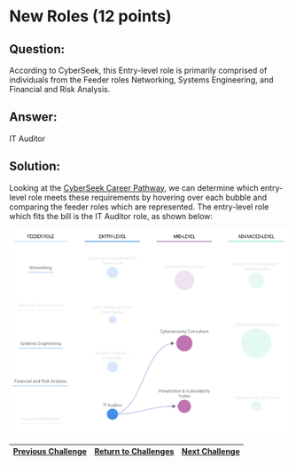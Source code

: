 # New Roles (12 points)

## Question:

According to CyberSeek, this Entry-level role is primarily comprised of individuals from the Feeder roles Networking, Systems Engineering, and Financial and Risk Analysis.

## Answer:

IT Auditor

## Solution:

Looking at the [CyberSeek Career Pathway](https://www.cyberseek.org/pathway.html), we can determine which entry-level role meets these requirements by hovering over each bubble and comparing the feeder roles which are represented. The entry-level role which fits the bill is the IT Auditor role, as shown below:

[![pathway.png](pathway.png)](https://www.cyberseek.org/pathway.html)

| [Previous Challenge](/Challenges/Oversee-And-Govern/6/README.md) | [Return to Challenges](/Challenges/../../../#modules) | [Next Challenge](/Challenges/Oversee-And-Govern/8/README.md) |
| :------- | :-----: | ------: |